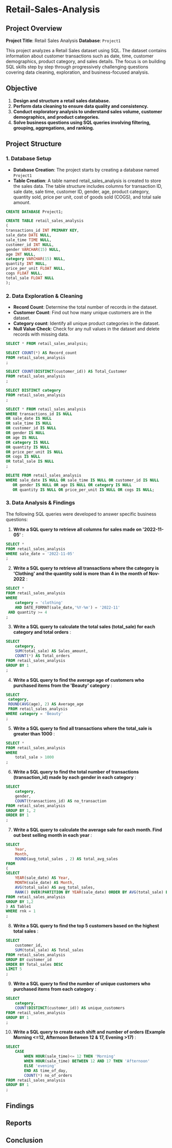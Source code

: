 # Retail-Sales-Analysis

## Project Overview
**Project Title**: Retail Sales Analysis
**Database**: `Project1`

This project analyzes a Retail Sales dataset using SQL. The dataset contains information about customer transactions such as date, time, customer demographics, product category, and sales details. The focus is on building SQL skills step by step through  progressively challenging questions covering data cleaning, exploration, and business-focused analysis.

## Objective
1. **Design and structure a retail sales database.**
2. **Perform data cleaning to ensure data quality and consistency.**
3. **Conduct exploratory analysis to understand sales volume, customer demographics, and product categories.**
4. **Solve business questions using SQL queries involving filtering, grouping, aggregations, and ranking.**

## Project Structure

### 1. Database Setup 
 - **Database Creation**: The project starts by creating a database named `Project1`
 - **Table Creation**: A table named retail_sales_analysis is created to store the sales data. The table structure includes columns for transaction ID, sale date, sale time, customer ID, gender, age, product category, quantity sold, price per unit, cost of goods sold (COGS), and total sale amount.

```sql
CREATE DATABASE Project1;

CREATE TABLE retail_sales_analysis
(
transactions_id INT PRIMARY KEY,
sale_date DATE NULL,
sale_time TIME NULL,
customer_id INT NULL,
gender VARCHAR(15) NULL,
age INT NULL,
category VARCHAR(15) NULL,
quantity INT NULL,
price_per_unit FLOAT NULL,
cogs FLOAT NULL,
total_sale FLOAT NULL
);
```

### 2. Data Exploration & Cleaning
- **Record Count**: Determine the total number of records in the dataset.
- **Customer Count**: Find out how many unique customers are in the dataset.
- **Category count**: Identify all unique product categories in the dataset.
- **Null Value Check**: Check for any null values in the dataset and delete records with missing data.

```sql
SELECT * FROM retail_sales_analysis;

SELECT COUNT(*) AS Record_count
FROM retail_sales_analysis
;

SELECT COUNT(DISTINCT(customer_id)) AS Total_Customer 
FROM retail_sales_analysis
;

SELECT DISTINCT category 
FROM retail_sales_analysis
;

SELECT * FROM retail_sales_analysis
WHERE transactions_id IS NULL 
OR sale_date IS NULL 
OR sale_time IS NULL
OR customer_id IS NULL
OR gender IS NULL
OR age IS NULL
OR category IS NULL
OR quantity IS NULL
OR price_per_unit IS NULL
OR cogs IS NULL 
OR total_sale IS NULL
;

DELETE FROM retail_sales_analysis
WHERE sale_date IS NULL OR sale_time IS NULL OR customer_id IS NULL 
   OR gender IS NULL OR age IS NULL OR category IS NULL 
   OR quantity IS NULL OR price_per_unit IS NULL OR cogs IS NULL;

```

### 3. Data Analysis & Findings
The following SQL queries were developed to answer specific business questions:

1. **Write a SQL query to retrieve all columns for sales made on '2022-11-05'** :
```sql
SELECT *
FROM retail_sales_analysis
WHERE sale_date = '2022-11-05'
;
```
2. **Write a SQL query to retrieve all transactions where the category is 'Clothing' and the quantity sold is more than 4 in the month of Nov-2022** :
```sql
SELECT * 
FROM retail_sales_analysis
WHERE 
	category = 'clothing'
	AND DATE_FORMAT(sale_date,'%Y-%m') = '2022-11'
 AND quantity >= 4
;
```
3. **Write a SQL query to calculate the total sales (total_sale) for each category and total orders** :
```sql
SELECT 
	category,
    SUM(total_sale) AS Sales_amount,
    COUNT(*) AS Total_orders
FROM retail_sales_analysis
GROUP BY 1
;
```

4. **Write a SQL query to find the average age of customers who purchased items from the 'Beauty' category** :
```sql
SELECT 
 category,
 ROUND(AVG(age), 2) AS Average_age
 FROM retail_sales_analysis
WHERE category = 'Beauty'
;
```
5. **Write a SQL query to find all transactions where the total_sale is greater than 1000** :
```sql
SELECT * 
FROM retail_sales_analysis
WHERE 
	total_sale > 1000
;
```

6. **Write a SQL query to find the total number of transactions (transaction_id) made by each gender in each category** :
```sql
SELECT 
	category,
    gender,
    COUNT(transactions_id) AS no_transaction
FROM retail_sales_analysis
GROUP BY 1, 2
ORDER BY 1 
;
```
7. **Write a SQL query to calculate the average sale for each month. Find out best selling month in each year** :
```sql
SELECT 
	Year,
    Month,
    ROUND(avg_total_sales , 2) AS total_avg_sales
FROM
(
SELECT 
	YEAR(sale_date) AS Year,
    MONTH(sale_date) AS Month,
    AVG(total_sale) AS avg_total_sales,
    RANK() OVER(PARTITION BY YEAR(sale_date) ORDER BY AVG(total_sale) DESC ) AS rnk
FROM retail_sales_analysis
GROUP BY 1,2
) AS Table1
WHERE rnk = 1
;
```

8. **Write a SQL query to find the top 5 customers based on the highest total sales** :
```sql
SELECT 
	customer_id,
    SUM(total_sale) AS Total_sales
FROM retail_sales_analysis
GROUP BY customer_id
ORDER BY Total_sales DESC
LIMIT 5 
;
```

9. **Write a SQL query to find the number of unique customers who purchased items from each category** :
```sql
SELECT 
	category,
    COUNT(DISTINCT(customer_id)) AS unique_customers
FROM retail_sales_analysis
GROUP BY 1
;

```

10. **Write a SQL query to create each shift and number of orders (Example Morning <=12, Afternoon Between 12 & 17, Evening >17)** :
```sql
SELECT 
    CASE
		WHEN HOUR(sale_time)<= 12 THEN 'Morning'
        WHEN HOUR(sale_time) BETWEEN 12 AND 17 THEN 'Afternoon'
        ELSE 'evening'
        END AS time_of_day,
        COUNT(*) no_of_orders
FROM retail_sales_analysis
GROUP BY 1
;

```


## Findings

## Reports

## Conclusion








